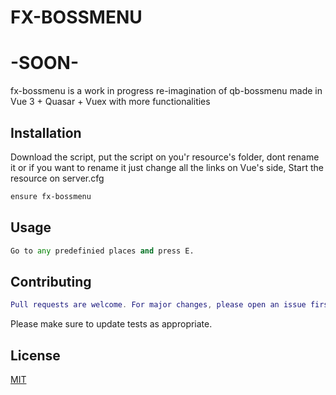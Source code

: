 # FX-BOSSMENU
# -SOON-
fx-bossmenu is a work in progress re-imagination of qb-bossmenu made in Vue 3 + Quasar + Vuex with more functionalities

## Installation

Download the script, put the script on you'r resource's folder, dont rename it or if you want to rename it just change all the links on Vue's side, Start the resource on server.cfg

```bash
ensure fx-bossmenu
```

## Usage

```python
Go to any predefinied places and press E.
```

## Contributing
```lua
Pull requests are welcome. For major changes, please open an issue first to discuss what you would like to change.
```

Please make sure to update tests as appropriate.



## License
[MIT](https://choosealicense.com/licenses/mit/)
